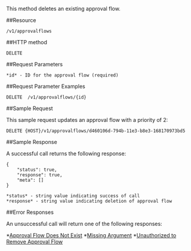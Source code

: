 This method deletes an existing approval flow.

##Resource

	/v1/approvalflows

##HTTP method

	DELETE

##Request Parameters

	*id* - ID for the approval flow (required)

##Request Parameter Examples

	DELETE	/v1/approvalflows/{id}

##Sample Request

This sample request updates an approval flow with a priority of 2:
```
DELETE {HOST}/v1/approvalflows/d460106d-794b-11e3-b8e3-168170973bd5
```

##Sample Response

A successful call returns the following response:
```
{
    "status": true,
    "response": true,
    "meta": []
}
```

	*status* - string value indicating success of call
	*response* - string value indicating deletion of approval flow

##Error Responses

An unsuccessful call will return one of the following responses:

*[Approval Flow Does Not Exist](Approval-Error-Messages.md)
*[Missing Argument](Approval-Error-Messages.md)
*[Unauthorized to Remove Approval Flow](Approval-Error-Messages.md)